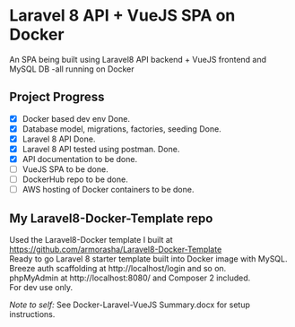 # Laravel 8 API + VueJS SPA on Docker
An SPA being built using Laravel8 API backend + VueJS frontend and MySQL DB -all running on Docker

## Project Progress
- [x] Docker based dev env Done.
- [x] Database model, migrations, factories, seeding Done.
- [x] Laravel 8 API Done.
- [x] Laravel 8 API tested using postman. Done.
- [x] API documentation to be done.
- [ ] VueJS SPA to be done.
- [ ] DockerHub repo to be done.
- [ ] AWS hosting of Docker containers to be done.

## My Laravel8-Docker-Template repo
Used the Laravel8-Docker template I built at https://github.com/armorasha/Laravel8-Docker-Template \
Ready to go Laravel 8 starter template built into Docker image with MySQL. \
Breeze auth scaffolding at http://localhost/login and so on. \
phpMyAdmin at http://localhost:8080/ and Composer 2 included. \
For dev use only.

*Note to self:* See Docker-Laravel-VueJS Summary.docx for setup instructions.
